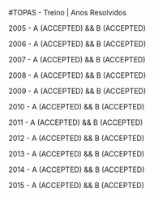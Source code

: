 #TOPAS - Treino | Anos Resolvidos

2005 - A (ACCEPTED) && B (ACCEPTED)

2006 - A (ACCEPTED) && B (ACCEPTED)

2007 - A (ACCEPTED) && B (ACCEPTED)

2008 - A (ACCEPTED) && B (ACCEPTED)

2009 - A (ACCEPTED) && B (ACCEPTED)

2010 - A (ACCEPTED) && B (ACCEPTED)

2011 - A (ACCEPTED) && B (ACCEPTED)

2012 - A (ACCEPTED) && B (ACCEPTED)

2013 - A (ACCEPTED) && B (ACCEPTED)

2014 - A (ACCEPTED) && B (ACCEPTED)

2015 - A (ACCEPTED) && B (ACCEPTED)

